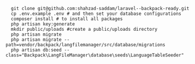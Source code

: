 <code>
  git clone git@github.com:shahzad-saddam/laravel--backpack-ready.git
  cp .env.example .env # and then set your database configurations
  composer install # to install all packages
  php artisan key:generate
  mkdir public/uploads #create a public/uploads directory
  php artisan migrate
  php artisan migrate --path=vendor/backpack/langfilemanager/src/database/migrations
  php artisan db:seed --class="Backpack\LangFileManager\database\seeds\LanguageTableSeeder"
</code>

